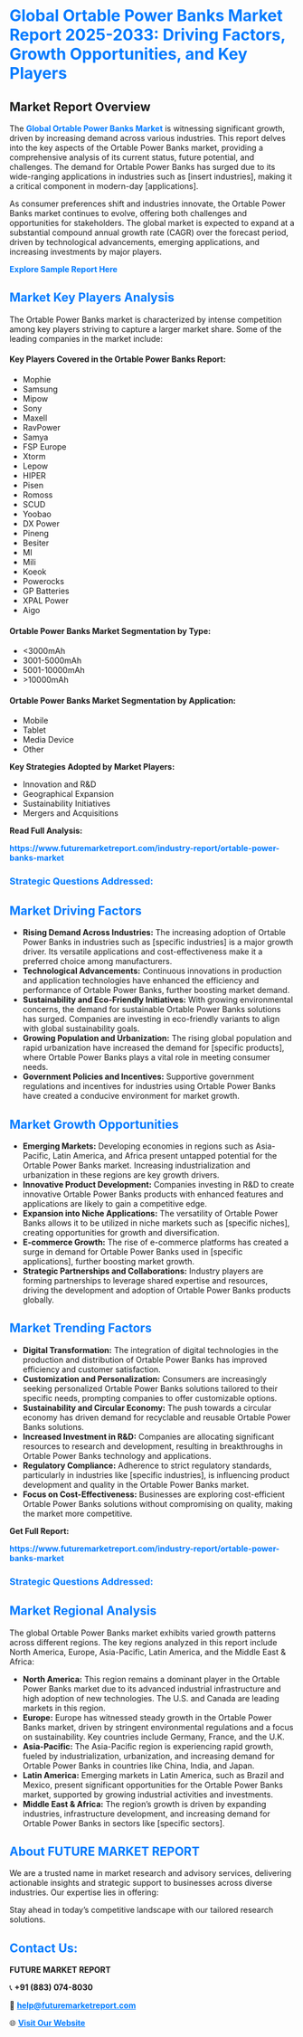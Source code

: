 <h1 style="color: #007BFF;">Global Ortable Power Banks Market Report 2025-2033: Driving Factors, Growth Opportunities, and Key Players</h1>

<section id="overview">
<h2>Market Report Overview</h2>
<p>The <a href="https://www.futuremarketreport.com/industry-report/ortable-power-banks-market" style="color: #007BFF; text-decoration: none;"><strong>Global Ortable Power Banks Market</strong></a> is witnessing significant growth, driven by increasing demand across various industries. This report delves into the key aspects of the Ortable Power Banks market, providing a comprehensive analysis of its current status, future potential, and challenges. The demand for Ortable Power Banks has surged due to its wide-ranging applications in industries such as [insert industries], making it a critical component in modern-day [applications].</p>
<p>As consumer preferences shift and industries innovate, the Ortable Power Banks market continues to evolve, offering both challenges and opportunities for stakeholders. The global market is expected to expand at a substantial compound annual growth rate (CAGR) over the forecast period, driven by technological advancements, emerging applications, and increasing investments by major players.</p>
</section>

<section id="overview">
<p><a href="https://www.futuremarketreport.com/request-sample/reportId=89257" style="color: #007BFF; text-decoration: none;"><strong>Explore Sample Report Here</strong></a></p>
</section>

<section id="key-players">
<h2 style="color: #007BFF;">Market Key Players Analysis</h2>
<p>The Ortable Power Banks market is characterized by intense competition among key players striving to capture a larger market share. Some of the leading companies in the market include:</p>
<h4>Key Players Covered in the Ortable Power Banks Report:</h4>
<ul><li>Mophie</li><li>Samsung</li><li>Mipow</li><li>Sony</li><li>Maxell</li><li>RavPower</li><li>Samya</li><li>FSP Europe</li><li>Xtorm</li><li>Lepow</li><li>HIPER</li><li>Pisen</li><li>Romoss</li><li>SCUD</li><li>Yoobao</li><li>DX Power</li><li>Pineng</li><li>Besiter</li><li>MI</li><li>Mili</li><li>Koeok</li><li>Powerocks</li><li>GP Batteries</li><li>XPAL Power</li><li>Aigo</li></ul>
<h4>Ortable Power Banks Market Segmentation by Type:</h4>
<ul><li>&lt;3000mAh</li><li>3001-5000mAh</li><li>5001-10000mAh</li><li>&gt;10000mAh</li></ul>

<h4>Ortable Power Banks Market Segmentation by Application:</h4>
<ul><li>Mobile</li><li>Tablet</li><li>Media Device</li><li>Other</li></ul>
<p><strong>Key Strategies Adopted by Market Players:</strong></p>
<ul>
<li>Innovation and R&D</li>
<li>Geographical Expansion</li>
<li>Sustainability Initiatives</li>
<li>Mergers and Acquisitions</li>
</ul>
</section>

<section>
<p><strong>Read Full Analysis: </strong></p><a href="https://www.futuremarketreport.com/industry-report/ortable-power-banks-market" style="color: #007BFF; text-decoration: none;"><strong>https://www.futuremarketreport.com/industry-report/ortable-power-banks-market</strong></a>
<h3 style="color: #007BFF;">Strategic Questions Addressed:</h3>
</section>

<section id="driving-factors">
<h2 style="color: #007BFF;">Market Driving Factors</h2>
<ul>
<li><strong>Rising Demand Across Industries:</strong> The increasing adoption of Ortable Power Banks in industries such as [specific industries] is a major growth driver. Its versatile applications and cost-effectiveness make it a preferred choice among manufacturers.</li>
<li><strong>Technological Advancements:</strong> Continuous innovations in production and application technologies have enhanced the efficiency and performance of Ortable Power Banks, further boosting market demand.</li>
<li><strong>Sustainability and Eco-Friendly Initiatives:</strong> With growing environmental concerns, the demand for sustainable Ortable Power Banks solutions has surged. Companies are investing in eco-friendly variants to align with global sustainability goals.</li>
<li><strong>Growing Population and Urbanization:</strong> The rising global population and rapid urbanization have increased the demand for [specific products], where Ortable Power Banks plays a vital role in meeting consumer needs.</li>
<li><strong>Government Policies and Incentives:</strong> Supportive government regulations and incentives for industries using Ortable Power Banks have created a conducive environment for market growth.</li>
</ul>
</section>

<section id="growth-opportunities">
<h2 style="color: #007BFF;">Market Growth Opportunities</h2>
<ul>
<li><strong>Emerging Markets:</strong> Developing economies in regions such as Asia-Pacific, Latin America, and Africa present untapped potential for the Ortable Power Banks market. Increasing industrialization and urbanization in these regions are key growth drivers.</li>
<li><strong>Innovative Product Development:</strong> Companies investing in R&D to create innovative Ortable Power Banks products with enhanced features and applications are likely to gain a competitive edge.</li>
<li><strong>Expansion into Niche Applications:</strong> The versatility of Ortable Power Banks allows it to be utilized in niche markets such as [specific niches], creating opportunities for growth and diversification.</li>
<li><strong>E-commerce Growth:</strong> The rise of e-commerce platforms has created a surge in demand for Ortable Power Banks used in [specific applications], further boosting market growth.</li>
<li><strong>Strategic Partnerships and Collaborations:</strong> Industry players are forming partnerships to leverage shared expertise and resources, driving the development and adoption of Ortable Power Banks products globally.</li>
</ul>
</section>

<section id="trending-factors">
<h2 style="color: #007BFF;">Market Trending Factors</h2>
<ul>
<li><strong>Digital Transformation:</strong> The integration of digital technologies in the production and distribution of Ortable Power Banks has improved efficiency and customer satisfaction.</li>
<li><strong>Customization and Personalization:</strong> Consumers are increasingly seeking personalized Ortable Power Banks solutions tailored to their specific needs, prompting companies to offer customizable options.</li>
<li><strong>Sustainability and Circular Economy:</strong> The push towards a circular economy has driven demand for recyclable and reusable Ortable Power Banks solutions.</li>
<li><strong>Increased Investment in R&D:</strong> Companies are allocating significant resources to research and development, resulting in breakthroughs in Ortable Power Banks technology and applications.</li>
<li><strong>Regulatory Compliance:</strong> Adherence to strict regulatory standards, particularly in industries like [specific industries], is influencing product development and quality in the Ortable Power Banks market.</li>
<li><strong>Focus on Cost-Effectiveness:</strong> Businesses are exploring cost-efficient Ortable Power Banks solutions without compromising on quality, making the market more competitive.</li>
</ul>
</section>

<section>
<p><strong>Get Full Report: </strong></p><a href="https://www.futuremarketreport.com/industry-report/ortable-power-banks-market" style="color: #007BFF; text-decoration: none;"><strong>https://www.futuremarketreport.com/industry-report/ortable-power-banks-market</strong></a>
<h3 style="color: #007BFF;">Strategic Questions Addressed:</h3>
</section>


<section id="regional-analysis">
<h2 style="color: #007BFF;">Market Regional Analysis</h2>
<p>The global Ortable Power Banks market exhibits varied growth patterns across different regions. The key regions analyzed in this report include North America, Europe, Asia-Pacific, Latin America, and the Middle East & Africa:</p>
<ul>
<li><strong>North America:</strong> This region remains a dominant player in the Ortable Power Banks market due to its advanced industrial infrastructure and high adoption of new technologies. The U.S. and Canada are leading markets in this region.</li>
<li><strong>Europe:</strong> Europe has witnessed steady growth in the Ortable Power Banks market, driven by stringent environmental regulations and a focus on sustainability. Key countries include Germany, France, and the U.K.</li>
<li><strong>Asia-Pacific:</strong> The Asia-Pacific region is experiencing rapid growth, fueled by industrialization, urbanization, and increasing demand for Ortable Power Banks in countries like China, India, and Japan.</li>
<li><strong>Latin America:</strong> Emerging markets in Latin America, such as Brazil and Mexico, present significant opportunities for the Ortable Power Banks market, supported by growing industrial activities and investments.</li>
<li><strong>Middle East & Africa:</strong> The region’s growth is driven by expanding industries, infrastructure development, and increasing demand for Ortable Power Banks in sectors like [specific sectors].</li>
</ul>
</section>

<footer>
<h2 style="color: #007BFF;">About FUTURE MARKET REPORT</h2>
<p>We are a trusted name in market research and advisory services, delivering actionable insights and strategic support to businesses across diverse industries. Our expertise lies in offering:</p>

<p>Stay ahead in today’s competitive landscape with our tailored research solutions.</p>

<h2 style="color: #007BFF;">Contact Us:</h2>
<p><strong>FUTURE MARKET REPORT</strong></p>
<p>📞 <strong>+91 (883) 074-8030</strong></p>
<p>📧 <strong><a href="mailto:help@futuremarketreport.com" style="color: #007BFF;">help@futuremarketreport.com</a></strong></p>
<p>🌐 <strong><a href="https://www.futuremarketreport.com/" style="color: #007BFF;">Visit Our Website</a></strong></p>
</footer>